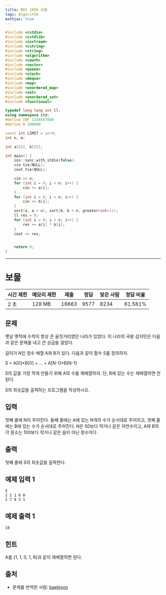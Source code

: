 ```yaml
---
title: BOJ 1026 보물
tags: Algorithm
mathjax: true
---
```



```c++
#include <cstdio>
#include <cstdlib>
#include <iostream>
#include <cstring>
#include <string>
#include <algorithm>
#include <cmath>
#include <vector>
#include <queue>
#include <stack>
#include <deque>
#include <map>
#include <unordered_map>
#include <set>
#include <unordered_set>
#include <functional>

typedef long long int ll;
using namespace std;
#define INF 1234567890
#define N 200000

const int LIMIT = 1e+9;
int n, m;

int a[55], b[55];

int main() {
	ios::sync_with_stdio(false);
	cin.tie(NULL);
	cout.tie(NULL);

	cin >> n;
	for (int i = 0; i < n; i++) {
		cin >> a[i];
	}
	for (int i = 0; i < n; i++) {
		cin >> b[i];
	}
	sort(a, a + n), sort(b, b + n, greater<int>());
	ll res = 0;
	for (int i = 0; i < n; i++) {
		res += a[i] * b[i];
	}
	cout << res;


	return 0;
}


```

---

# 보물

| 시간 제한 | 메모리 제한 | 제출  | 정답 | 맞은 사람 | 정답 비율 |
| --------- | ----------- | ----- | ---- | --------- | --------- |
| 2 초      | 128 MB      | 16663 | 9577 | 8234      | 61.581%   |

## 문제

옛날 옛적에 수학이 항상 큰 골칫거리였던 나라가 있었다. 이 나라의 국왕 김지민은 다음과 같은 문제를 내고 큰 상금을 걸었다.

길이가 N인 정수 배열 A와 B가 있다. 다음과 같이 함수 S를 정의하자.

S = A[0]*B[0] + ... + A[N-1]*B[N-1]

S의 값을 가장 작게 만들기 위해 A의 수를 재배열하자. 단, B에 있는 수는 재배열하면 안 된다.

S의 최솟값을 출력하는 프로그램을 작성하시오.

## 입력

첫째 줄에 N이 주어진다. 둘째 줄에는 A에 있는 N개의 수가 순서대로 주어지고, 셋째 줄에는 B에 있는 수가 순서대로 주어진다. N은 50보다 작거나 같은 자연수이고, A와 B의 각 원소는 100보다 작거나 같은 음이 아닌 정수이다.

## 출력

첫째 줄에 S의 최솟값을 출력한다.



## 예제 입력 1

```
5
1 1 1 6 0
2 7 8 3 1
```

## 예제 출력 1

```
18
```

## 힌트

A를 {1, 1, 0, 1, 6}과 같이 재배열하면 된다.

## 출처

- 문제를 번역한 사람: [baekjoon](https://www.acmicpc.net/user/baekjoon)